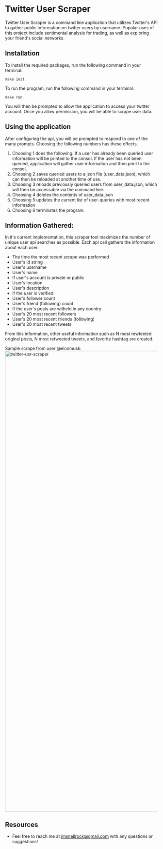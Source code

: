 # Twitter User Scraper
Twitter User Scraper is a command line application that utilizes Twitter's API to gather public information on twitter users by username. Popular uses of this project include sentimental analysis for trading, as well as exploring your friend's social networks.

Installation
------------
To install the required packages, run the following command in your terminal:

    make init
    
To run the program, run the following command in your terminal:
    
    make run
    
You will then be prompted to allow the application to access your twitter account. Once you allow permission, you will be able to scrape user data.

Using the application
---------------------
After configuring the api, you will be prompted to respond to one of the many prompts. Choosing the following numbers has these effects.

1) Choosing 1 does the following: If a user has already been queried user information will be printed to the consol. If the user has not been queried, application will gather user information and then print to the consol.
2) Choosing 2 saves queried users to a json file (user_data.json), which can then be reloaded at another time of use.
3) Choosing 3 reloads previously queried users from user_data.json, which will then be accessable via the command line.
4) Choosing 4 deletes the contents of user_data.json
5) Choosing 5 updates the current list of user-queries with most recent information
6) Choosing 6 terminates the program.

Information Gathered:
--------------------
In it's current implementation, this scraper tool maximizes the number of unique user api searches as possible. Each api call gathers the information about each user:
- The time the most recent scrape was performed
- User's id string
- User's username
- User's name
- If user's account is private or public
- User's location
- User's description
- If the user is verified
- User's follower count
- User's friend (following) count 
- If the user's posts are witheld in any country
- User's 20 most recent followers
- User's 20 most recent friends (following)
- User's 20 most recent tweets

From this information, other useful information such as N most rewteeted original posts, N most retweeted tweets, and favorite hashtag are created.

Sample scrape from user @elonmusk:
<img width="1512" alt="twitter-usr-scraper" src="https://user-images.githubusercontent.com/64109348/148131930-7d09e9a3-44b0-452c-a58c-0caa07d01358.png">

## **Resources**
- Feel free to reach me at jmsneilrock@gmail.com with any questions or suggestions!



